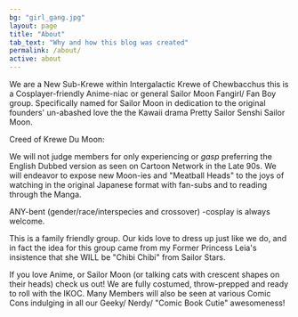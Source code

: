 ```yaml
---
bg: "girl_gang.jpg"
layout: page
title: "About"
tab_text: "Why and how this blog was created"
permalink: /about/
active: about
---
```


We are a New Sub-Krewe within Intergalactic Krewe of Chewbacchus this is a Cosplayer-friendly Anime-niac or general Sailor Moon Fangirl/ Fan Boy group.
Specifically named for Sailor Moon in dedication to the original founders' un-abashed love the the Kawaii drama Pretty Sailor Senshi Sailor Moon.

Creed of Krewe Du Moon:

We will not judge members for only experiencing or *gasp* preferring the English Dubbed version as seen on Cartoon Network in the Late 90s. We will endeavor to expose new Moon-ies and "Meatball Heads" to the joys of watching in the original Japanese format with fan-subs and to reading through the Manga.

ANY-bent (gender/race/interspecies and crossover) -cosplay is always welcome.

This is a family friendly group. Our kids love to dress up just like we do, and in fact the idea for this group came from my Former Princess Leia's insistence that she WILL be "Chibi Chibi" from Sailor Stars.

If you love Anime, or Sailor Moon (or talking cats with crescent shapes on their heads) check us out! We are fully costumed, throw-prepped and ready to roll with the IKOC. 
Many Members will also be seen at various Comic Cons indulging in all our Geeky/ Nerdy/ "Comic Book Cutie" awesomeness!
